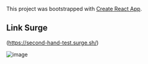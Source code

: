 This project was bootstrapped with [Create React App](https://github.com/facebook/create-react-app).

## Link Surge
(https://second-hand-test.surge.sh/)


![image](https://user-images.githubusercontent.com/102427205/175422964-2cdd3645-1b23-40a4-9629-c4fe60539a57.png)
